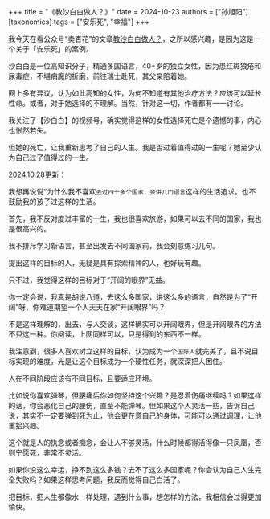 +++
title = "《教沙白白做人？》"
date = 2024-10-23
authors = ["孙旭阳"]
[taxonomies] 
tags = ["安乐死", "幸福"]
+++

我今天在看公众号“卖杏花”的文章[教沙白白做人？](https://mp.weixin.qq.com/s/hBJNJ3HR67CF4tiCWhC2lQ)，之所以感兴趣，是因为这是一个关于「安乐死」的案例。

沙白白是一位高知识分子，精通多国语言，40+岁的独立女性，因为患红斑狼疮和尿毒症，不堪病魔的折磨，前往瑞士赴死，其父亲陪着她。

网上多有异议，认为如此高知的女性，为何不知道有其他治疗方法？应该可以延长性命。或者，对于她选择的不理解。当然，针对这一切，作者都有一一讨论。

我关注了【沙白白】的视频号，确实觉得这样的女性选择死亡是个遗憾的事，内心也怅然若失。

但她的死亡，让我重新思考了自己的人生。我是否过着值得过的一生呢？她至少认为自己过了值得过的一生。



2024.10.28更新：

我想再说说“为什么我不喜欢`去过四十多个国家，会讲几门语言`这样的生活追求。也不鼓励我的孩子过这样的生活。

首先，我不反对度过丰富的一生，我也很喜欢旅游，如果可以去不同的国家，我也是很高兴的。

我不排斥学习新语言，甚至出发去不同国家前，我会刻意练习几句。

提出这样的目标的人，无疑是具有探索精神的人，也好玩有趣。

只不过，我觉得这样的目标对于“开阔的眼界”无益。

你一定会说，我真是胡说八道，去这么多国家，讲这么多的语言，自然是为了“开阔”呀，你难道期望一个人天天在家“开阔眼界”吗？

不是这样理解的，出去，与人交谈，这样确实可以开阔眼界，但是开阔眼界的方法不只这一种。你阅读，上网同样可以，只是得到的东西不一样。

我注意到，很多人喜欢树立这样的目标，认为成为一个`国际人`就完美了，且不说目标实现的难度，光是让这个目标成为一个硬性任务，就深深把人困住。

人在不同阶段应该有不同目标，且要适应环境。

比如说你喜欢弹琴，但腰痛后你如何坚持这个兴趣？是忍着伤痛继续吗？如果这样的话，你会恶化自己的腰伤，直至不能弹琴。但如果这个人灵活一些，告诉自己说，其实不一定要弹到死为止，他会更在意自己的身体，可能可以通过调理，让他重拾兴趣。

这个就是人的执念或者痴念，会让人不够灵活，什么时候都得活得像一只凤凰，否则宁愿死，非常不灵活。

如果你没这么幸运，挣不到这么多钱？去不了这么多国家呢？你会认为自己人生完全失败吗？如果这样思考问题，我反而觉得自己白活了。

把目标，把人生都像水一样处理，遇到什么事，想怎样的方法，我相信会过得更加愉快。

